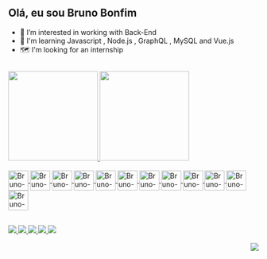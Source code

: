  ## Olá, eu sou Bruno Bonfim
 
 
- 👀 I’m interested  in working with Back-End
- 🌱 I'm learning Javascript , Node.js , GraphQL , MySQL and Vue.js
- 🗺️ I'm looking for an internship

<!---
![Anurag's GitHub stats](https://github-readme-stats.vercel.app/api?username=brunobonfim01&show_icons=true&theme=midnight-purple)


[![Top Langs](https://github-readme-stats.vercel.app/api/top-langs/?username=brunobonfim01&theme=midnight-purple&layout=compact)](https://github.com/brunobonfim01/github-readme-stats)
--->

##


<div>
  <a href="https://beacons.ai/brunobonfim01">
   
  <img height="180em" src="https://github-readme-stats.vercel.app/api?username=brunobonfim01&show_icons=true&theme=midnight-purple&include_all_comits=true&count_private=true"/>
  
   <img height="180em" src="https://github-readme-stats.vercel.app/api/top-langs/?username=brunobonfim01&layout=compact&langs_count=16&theme=midnight-purple"/>
</di

##
 
<div style="display: inline_block"><br>
   <img align="center"alt="Bruno-GraphQL" height="40" widht="50" src="https://cdn.jsdelivr.net/gh/devicons/devicon/icons/graphql/graphql-plain.svg" />
   <img align="center"alt="Bruno-JS" height="40" widht="50" src="https://cdn.jsdelivr.net/gh/devicons/devicon/icons/javascript/javascript-plain.svg" />
   <img align="center"alt="Bruno-Node.js" height="40" widht="50"  src="https://cdn.jsdelivr.net/gh/devicons/devicon/icons/nodejs/nodejs-original.svg" />
   <img align="center"alt="Bruno-TS" height="40" widht="50"  src="https://cdn.jsdelivr.net/gh/devicons/devicon/icons/typescript/typescript-plain.svg" />
   <img align="center"alt="Bruno-Vue.js" height="40" widht="50"  src="https://cdn.jsdelivr.net/gh/devicons/devicon/icons/vuejs/vuejs-original.svg" />
   <img align="center"alt="Bruno-NPM" height="40" widht="50"  src="https://cdn.jsdelivr.net/gh/devicons/devicon/icons/npm/npm-original-wordmark.svg" />
   <img align="center"alt="Bruno-MySQL" height="40" widht="50"  src="https://cdn.jsdelivr.net/gh/devicons/devicon/icons/mysql/mysql-plain.svg" />
   <img align="center"alt="Bruno-Cplusplus" height="40" widht="50"  src="https://cdn.jsdelivr.net/gh/devicons/devicon/icons/cplusplus/cplusplus-line.svg" />
   <img align="center"alt="Bruno-Git" height="40" widht="50" src="https://cdn.jsdelivr.net/gh/devicons/devicon/icons/git/git-original.svg" />
   <img align="center"alt="Bruno-HTML5" height="40" widht="50"  src="https://cdn.jsdelivr.net/gh/devicons/devicon/icons/html5/html5-plain.svg" />
   <img align="center"alt="Bruno-CSS3" height="40" widht="50"  src="https://cdn.jsdelivr.net/gh/devicons/devicon/icons/css3/css3-plain.svg" />
   <img align="center"alt="Bruno-VSCode" height="40" widht="50"  src="https://cdn.jsdelivr.net/gh/devicons/devicon/icons/vscode/vscode-original.svg" />
</div>

##

<div>
 <a href="https://www.linkedin.com/in/bruno-bonfim-773289195/" target="_blank"> <img src="https://img.shields.io/badge/LinkedIn-0077B5?style=for-the-badge&logo=linkedin&logoColor=white" target="_blank">   </a>
 <a href="https://github.com/brunobonfim01" target="_blank"> <img src="https://img.shields.io/badge/GitHub-100000?style=for-the-badge&logo=github&logoColor=white" target="_blank">   </a>
 <a href="Bruno Bonfim#4851" target="_blank"> <img src="https://img.shields.io/badge/Discord-7289DA?style=for-the-badge&logo=discord&logoColor=white" target="_blank">   </a>
 <a href="mailto:brunosilvat4b@gmail.com" target="_blank"> <img src="https://img.shields.io/badge/Gmail-D14836?style=for-the-badge&logo=gmail&logoColor=white" target="_blank">  </a>
 <a href="https://t.me/BrunoBonfim_eng" target="_blank"> <img src="https://img.shields.io/badge/Telegram-2CA5E0?style=for-the-badge&logo=telegram&logoColor=white" target="_blank">  </a>


</div>
<!---
 ![Snake animation](https://github.com/brunobonfim01/brunobonfim01/blob/output/github-contribuition-grid-snake.svg)
--->
 <div style="display: inline_bock"><br>
  <img align="right" alt"Dart-Vader"  src="https://discord.com/channels/646445435116060693/646445435116060707/hi.gif">
 </div>
 
 
